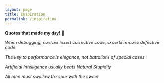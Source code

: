 ```yaml
---
layout: page
title: Inspiration
permalink: /inspiration
---
```

**Quotes that made my day!** 🏃

*When debugging, novices insert corrective code; experts remove defective code*

*The key to performance is elegance, not battalions of special cases*

*Artificial Intelligence usually beats Natural Stupidity*

*All men must swallow the sour with the sweet*

